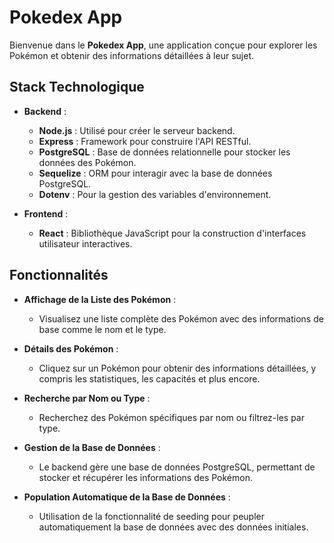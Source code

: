 # Pokedex App

Bienvenue dans le **Pokedex App**, une application conçue pour explorer les Pokémon et obtenir des informations détaillées à leur sujet.

## Stack Technologique

- **Backend** :

  - **Node.js** : Utilisé pour créer le serveur backend.
  - **Express** : Framework pour construire l'API RESTful.
  - **PostgreSQL** : Base de données relationnelle pour stocker les données des Pokémon.
  - **Sequelize** : ORM pour interagir avec la base de données PostgreSQL.
  - **Dotenv** : Pour la gestion des variables d'environnement.

- **Frontend** :
  - **React** : Bibliothèque JavaScript pour la construction d'interfaces utilisateur interactives.

## Fonctionnalités

- **Affichage de la Liste des Pokémon** :
  - Visualisez une liste complète des Pokémon avec des informations de base comme le nom et le type.
- **Détails des Pokémon** :
  - Cliquez sur un Pokémon pour obtenir des informations détaillées, y compris les statistiques, les capacités et plus encore.
- **Recherche par Nom ou Type** :

  - Recherchez des Pokémon spécifiques par nom ou filtrez-les par type.

- **Gestion de la Base de Données** :
  - Le backend gère une base de données PostgreSQL, permettant de stocker et récupérer les informations des Pokémon.
- **Population Automatique de la Base de Données** :
  - Utilisation de la fonctionnalité de seeding pour peupler automatiquement la base de données avec des données initiales.
